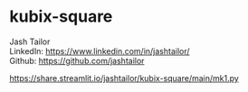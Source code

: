 # kubix-square

Jash Tailor <br>
LinkedIn: https://www.linkedin.com/in/jashtailor/ <br>
Github: https://github.com/jashtailor


https://share.streamlit.io/jashtailor/kubix-square/main/mk1.py
